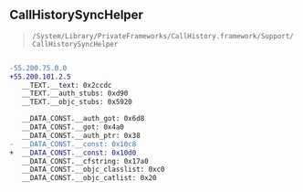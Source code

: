 ## CallHistorySyncHelper

> `/System/Library/PrivateFrameworks/CallHistory.framework/Support/CallHistorySyncHelper`

```diff

-55.200.75.0.0
+55.200.101.2.5
   __TEXT.__text: 0x2ccdc
   __TEXT.__auth_stubs: 0xd90
   __TEXT.__objc_stubs: 0x5920

   __DATA_CONST.__auth_got: 0x6d8
   __DATA_CONST.__got: 0x4a0
   __DATA_CONST.__auth_ptr: 0x38
-  __DATA_CONST.__const: 0x10c8
+  __DATA_CONST.__const: 0x10d0
   __DATA_CONST.__cfstring: 0x17a0
   __DATA_CONST.__objc_classlist: 0xc0
   __DATA_CONST.__objc_catlist: 0x20

```
